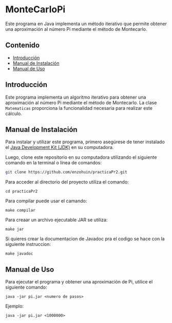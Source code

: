 # MonteCarloPi

Este programa en Java implementa un método iterativo que permite obtener una aproximación al número Pi mediante el método de Montecarlo. 

## Contenido

- [Introducción](#introducción)
- [Manual de Instalación](#manual-de-instalación)
- [Manual de Uso](#manual-de-uso)

## Introducción

Este programa implementa un algoritmo iterativo para obtener una aproximación al número Pi mediante el método de Montecarlo. La clase `Matematicas` proporciona la funcionalidad necesaria para realizar este cálculo.
## Manual de Instalación

Para instalar y utilizar este programa, primero asegúrese de tener instalado el [Java Development Kit (JDK)](https://www.oracle.com/java/technologies/javase-jdk14-downloads.html) en su computadora.

Luego, clone este repositorio en su computadora utilizando el siguiente comando en la terminal o línea de comandos:

```bash
git clone https://github.com/enzohuin/practicaPr2.git

```
Para acceder al directorio del proyecto utiliza el comando:
```
cd practicaPr2
```
Para compilar puede usar el camando:
```
make compilar
```
Para creaar un archivo ejecutable JAR se utiliza:
```
make jar
```
Si quieres crear la documentacion de Javadoc pra el codigo se hace con la siguiente instruccion:
```
make javadoc
```
## Manual de Uso
Para ejecutar el programa y obtener una aproximación de Pi, utilice el siguiente comando:
```
java -jar pi.jar <numero de pasos>
```
Ejemplo:
```
java -jar pi.jar <1000000>
```
